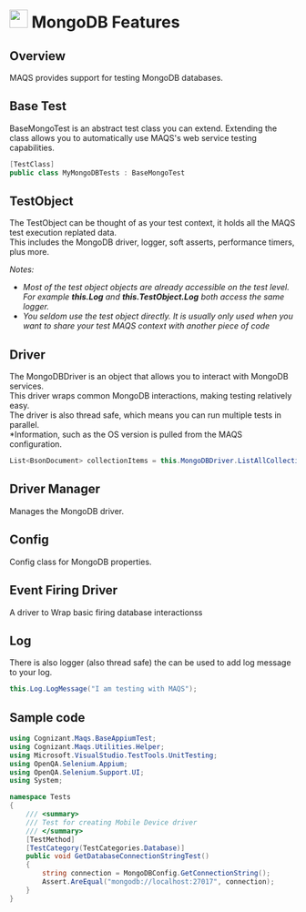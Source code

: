 # <img src="resources/maqslogo.ico" height="32" width="32"> MongoDB Features

## Overview
MAQS provides support for testing MongoDB databases. 

## Base Test
BaseMongoTest is an abstract test class you can extend.  Extending the class allows you to automatically use MAQS's web service testing capabilities.
```csharp
[TestClass]
public class MyMongoDBTests : BaseMongoTest
```

## TestObject
The TestObject can be thought of as your test context, it holds all the MAQS test execution replated data.  
This includes the MongoDB driver, logger, soft asserts, performance timers, plus more.

*Notes:*  
* *Most of the test object objects are already accessible on the test level. For example **this.Log** and **this.TestObject.Log** both access the same logger.*
* *You seldom use the test object directly. It is usually only used when you want to share your test MAQS context with another piece of code*

## Driver
The MongoDBDriver is an object that allows you to interact with MongoDB services.  
This driver wraps common MongoDB interactions, making testing relatively easy.  
The driver is also thread safe, which means you can run multiple tests in parallel.  
*Information, such as the OS version is pulled from the MAQS configuration.
```csharp
List<BsonDocument> collectionItems = this.MongoDBDriver.ListAllCollectionItems();
```

## Driver Manager
Manages the MongoDB driver.

## Config
Config class for MongoDB properties.

## Event Firing Driver
A driver to Wrap basic firing database interactionss

## Log
There is also logger (also thread safe) the can be used to add log message to your log.
```csharp
this.Log.LogMessage("I am testing with MAQS");
```

## Sample code
```csharp
using Cognizant.Maqs.BaseAppiumTest;
using Cognizant.Maqs.Utilities.Helper;
using Microsoft.VisualStudio.TestTools.UnitTesting;
using OpenQA.Selenium.Appium;
using OpenQA.Selenium.Support.UI;
using System;

namespace Tests
{
    /// <summary>
    /// Test for creating Mobile Device driver
    /// </summary>
    [TestMethod]
    [TestCategory(TestCategories.Database)]
    public void GetDatabaseConnectionStringTest()
    {
        string connection = MongoDBConfig.GetConnectionString();
        Assert.AreEqual("mongodb://localhost:27017", connection);
    }
}
```
